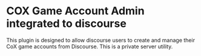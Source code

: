 # COX Game Account Admin integrated to discourse

This plugin is designed to allow discourse users to create and manage their CoX game accounts from Discourse. This is a private server utility.